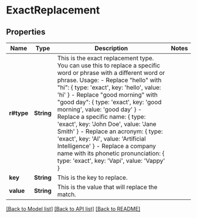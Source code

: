 # ExactReplacement

## Properties

Name | Type | Description | Notes
------------ | ------------- | ------------- | -------------
**r#type** | **String** | This is the exact replacement type. You can use this to replace a specific word or phrase with a different word or phrase.  Usage: - Replace \"hello\" with \"hi\": { type: 'exact', key: 'hello', value: 'hi' } - Replace \"good morning\" with \"good day\": { type: 'exact', key: 'good morning', value: 'good day' } - Replace a specific name: { type: 'exact', key: 'John Doe', value: 'Jane Smith' } - Replace an acronym: { type: 'exact', key: 'AI', value: 'Artificial Intelligence' } - Replace a company name with its phonetic pronunciation: { type: 'exact', key: 'Vapi', value: 'Vappy' } | 
**key** | **String** | This is the key to replace. | 
**value** | **String** | This is the value that will replace the match. | 

[[Back to Model list]](../README.md#documentation-for-models) [[Back to API list]](../README.md#documentation-for-api-endpoints) [[Back to README]](../README.md)


